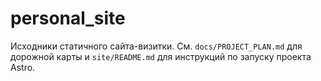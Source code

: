 # personal_site

Исходники статичного сайта-визитки. См. `docs/PROJECT_PLAN.md` для дорожной карты и `site/README.md` для инструкций по запуску проекта Astro.
